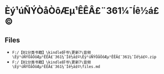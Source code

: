 # Èý¹úÑÝÒåÒôÆµ¹ÊÊÂ£¨361¼¯Íê½á£©

## Files

- `F:/【01分类书籍】\kindle好书\更新7\音频\Èý¹úÑÝÒåÒôÆµ¹ÊÊÂ£¨361¼¯Íê½á£©\Èý¹úÑÝÒåÒôÆµ¹ÊÊÂ£¨361¼¯Íê½á£©.zip`
- `F:/【01分类书籍】\kindle好书\更新7\音频\Èý¹úÑÝÒåÒôÆµ¹ÊÊÂ£¨361¼¯Íê½á£©\files.md`

